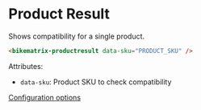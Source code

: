 # Product Result

Shows compatibility for a single product.

```html
<bikematrix-productresult data-sku="PRODUCT_SKU" />
```

Attributes:

- `data-sku`: Product SKU to check compatibility

[Configuration options](/docs/configuration#product-result-configuration)

